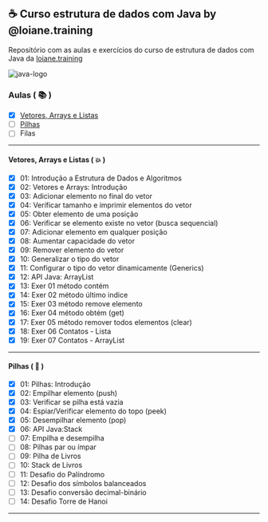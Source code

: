## ☕ Curso estrutura de dados com Java by @loiane.training
Repositório com as aulas e exercícios do curso de estrutura de dados com Java da [loiane.training](https://loiane.training/curso/estrutura-de-dados)

![java-logo](https://s2.glbimg.com/q-0B1SbZWYgxxnLwsf6dbXgivj4=/696x390/smart/filters:cover():strip_icc()/i.s3.glbimg.com/v1/AUTH_08fbf48bc0524877943fe86e43087e7a/internal_photos/bs/2021/P/f/y52r4ySZWLkJjEhKLhgw/2014-11-14-java-logo.jpg)


### Aulas ( 📚 )

- [X] [Vetores, Arrays e Listas](#vetores-arrays-e-listas)
- [ ] [Pilhas](#pilhas)
- [ ] Filas

***
<div id="vetores-arrays-e-listas" />

#### Vetores, Arrays e Listas ( 💥 )

- [x] 01: Introdução a Estrutura de Dados e Algoritmos
- [x] 02: Vetores e Arrays: Introdução
- [x] 03: Adicionar elemento no final do vetor
- [x] 04: Verificar tamanho e imprimir elementos do vetor
- [x] 05: Obter elemento de uma posição
- [x] 06: Verificar se elemento existe no vetor (busca sequencial)
- [x] 07: Adicionar elemento em qualquer posição
- [x] 08: Aumentar capacidade do vetor
- [x] 09: Remover elemento do vetor
- [x] 10: Generalizar o tipo do vetor
- [x] 11: Configurar o tipo do vetor dinamicamente (Generics)
- [x] 12: API Java: ArrayList
- [x] 13: Exer 01 método contém
- [x] 14: Exer 02 método último indice
- [x] 15: Exer 03 método remove elemento
- [x] 16: Exer 04 método obtém (get)
- [x] 17: Exer 05 método remover todos elementos (clear)
- [x] 18: Exer 06 Contatos - Lista
- [X] 19: Exer 07 Contatos - ArrayList

***

<div id="pilhas" />

#### Pilhas ( 🔋 )

- [x] 01: Pilhas: Introdução
- [x] 02: Empilhar elemento (push)
- [x] 03: Verificar se pilha está vazia
- [x] 04: Espiar/Verificar elemento do topo (peek)
- [x] 05: Desempilhar elemento (pop)
- [x] 06: API Java:Stack
- [ ] 07: Empilha e desempilha
- [ ] 08: Pilhas par ou ímpar
- [ ] 09: Pilha de Livros
- [ ] 10: Stack de Livros
- [ ] 11: Desafio do Palíndromo
- [ ] 12: Desafio dos símbolos balanceados
- [ ] 13: Desafio conversão decimal-binário
- [ ] 14: Desafio Torre de Hanoi

***
